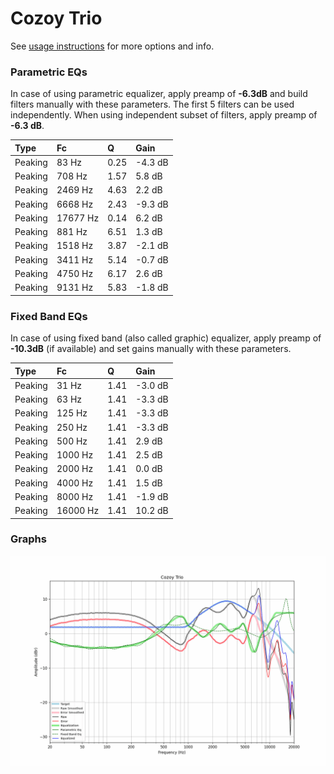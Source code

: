 # Cozoy Trio
See [usage instructions](https://github.com/jaakkopasanen/AutoEq#usage) for more options and info.

### Parametric EQs
In case of using parametric equalizer, apply preamp of **-6.3dB** and build filters manually
with these parameters. The first 5 filters can be used independently.
When using independent subset of filters, apply preamp of **-6.3 dB**.

| Type    | Fc       |    Q | Gain    |
|:--------|:---------|:-----|:--------|
| Peaking | 83 Hz    | 0.25 | -4.3 dB |
| Peaking | 708 Hz   | 1.57 | 5.8 dB  |
| Peaking | 2469 Hz  | 4.63 | 2.2 dB  |
| Peaking | 6668 Hz  | 2.43 | -9.3 dB |
| Peaking | 17677 Hz | 0.14 | 6.2 dB  |
| Peaking | 881 Hz   | 6.51 | 1.3 dB  |
| Peaking | 1518 Hz  | 3.87 | -2.1 dB |
| Peaking | 3411 Hz  | 5.14 | -0.7 dB |
| Peaking | 4750 Hz  | 6.17 | 2.6 dB  |
| Peaking | 9131 Hz  | 5.83 | -1.8 dB |

### Fixed Band EQs
In case of using fixed band (also called graphic) equalizer, apply preamp of **-10.3dB**
(if available) and set gains manually with these parameters.

| Type    | Fc       |    Q | Gain    |
|:--------|:---------|:-----|:--------|
| Peaking | 31 Hz    | 1.41 | -3.0 dB |
| Peaking | 63 Hz    | 1.41 | -3.3 dB |
| Peaking | 125 Hz   | 1.41 | -3.3 dB |
| Peaking | 250 Hz   | 1.41 | -3.3 dB |
| Peaking | 500 Hz   | 1.41 | 2.9 dB  |
| Peaking | 1000 Hz  | 1.41 | 2.5 dB  |
| Peaking | 2000 Hz  | 1.41 | 0.0 dB  |
| Peaking | 4000 Hz  | 1.41 | 1.5 dB  |
| Peaking | 8000 Hz  | 1.41 | -1.9 dB |
| Peaking | 16000 Hz | 1.41 | 10.2 dB |

### Graphs
![](./Cozoy%20Trio.png)